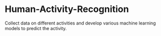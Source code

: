 # Human-Activity-Recognition
Collect data on different activities and develop various machine learning models to predict the activity.
